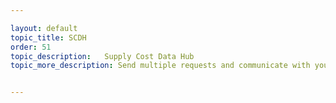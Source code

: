 ```yaml
---

layout: default
topic_title: SCDH
order: 51
topic_description:   Supply Cost Data Hub
topic_more_description: Send multiple requests and communicate with your contacts knowing that your data is always save. Using the LCA Hub you can quickly draw from a library.


---
```

